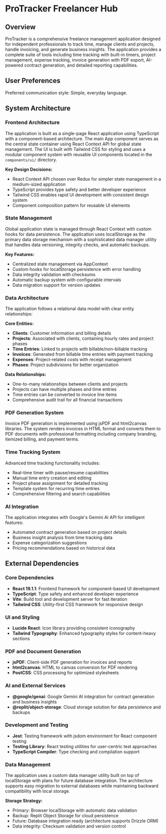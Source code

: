 # ProTracker Freelancer Hub

## Overview

ProTracker is a comprehensive freelance management application designed for independent professionals to track time, manage clients and projects, handle invoicing, and generate business insights. The application provides a complete suite of tools including time tracking with built-in timers, project management, expense tracking, invoice generation with PDF export, AI-powered contract generation, and detailed reporting capabilities.

## User Preferences

Preferred communication style: Simple, everyday language.

## System Architecture

### Frontend Architecture
The application is built as a single-page React application using TypeScript with a component-based architecture. The main App component serves as the central state container using React Context API for global state management. The UI is built with Tailwind CSS for styling and uses a modular component system with reusable UI components located in the `components/ui/` directory.

**Key Design Decisions:**
- React Context API chosen over Redux for simpler state management in a medium-sized application
- TypeScript provides type safety and better developer experience
- Tailwind CSS enables rapid UI development with consistent design system
- Component composition pattern for reusable UI elements

### State Management
Global application state is managed through React Context with custom hooks for data persistence. The application uses localStorage as the primary data storage mechanism with a sophisticated data manager utility that handles data versioning, integrity checks, and automatic backups.

**Key Features:**
- Centralized state management via AppContext
- Custom hooks for localStorage persistence with error handling
- Data integrity validation with checksums
- Automatic backup system with configurable intervals
- Data migration support for version updates

### Data Architecture
The application follows a relational data model with clear entity relationships:

**Core Entities:**
- **Clients**: Customer information and billing details
- **Projects**: Associated with clients, containing hourly rates and project phases
- **Time Entries**: Linked to projects with billable/non-billable tracking
- **Invoices**: Generated from billable time entries with payment tracking
- **Expenses**: Project-related costs with receipt management
- **Phases**: Project subdivisions for better organization

**Data Relationships:**
- One-to-many relationships between clients and projects
- Projects can have multiple phases and time entries
- Time entries can be converted to invoice line items
- Comprehensive audit trail for all financial transactions

### PDF Generation System
Invoice PDF generation is implemented using jsPDF and html2canvas libraries. The system renders invoices in HTML format and converts them to PDF documents with professional formatting including company branding, itemized billing, and payment terms.

### Time Tracking System
Advanced time tracking functionality includes:
- Real-time timer with pause/resume capabilities
- Manual time entry creation and editing
- Project phase assignment for detailed tracking
- Template system for recurring time entries
- Comprehensive filtering and search capabilities

### AI Integration
The application integrates with Google's Gemini AI API for intelligent features:
- Automated contract generation based on project details
- Business insight analysis from time tracking data
- Expense categorization suggestions
- Pricing recommendations based on historical data

## External Dependencies

### Core Dependencies
- **React 19.1.1**: Frontend framework for component-based UI development
- **TypeScript**: Type safety and enhanced developer experience
- **Vite**: Build tool and development server for fast iteration
- **Tailwind CSS**: Utility-first CSS framework for responsive design

### UI and Styling
- **Lucide React**: Icon library providing consistent iconography
- **Tailwind Typography**: Enhanced typography styles for content-heavy sections

### PDF and Document Generation
- **jsPDF**: Client-side PDF generation for invoices and reports
- **html2canvas**: HTML to canvas conversion for PDF rendering
- **PostCSS**: CSS processing for optimized stylesheets

### AI and External Services
- **@google/genai**: Google Gemini AI integration for contract generation and business insights
- **@replit/object-storage**: Cloud storage solution for data persistence and backups

### Development and Testing
- **Jest**: Testing framework with jsdom environment for React component testing
- **Testing Library**: React testing utilities for user-centric test approaches
- **TypeScript Compiler**: Type checking and compilation support

### Data Management
The application uses a custom data manager utility built on top of localStorage with plans for future database integration. The architecture supports easy migration to external databases while maintaining backward compatibility with local storage.

**Storage Strategy:**
- Primary: Browser localStorage with automatic data validation
- Backup: Replit Object Storage for cloud persistence
- Future: Database integration ready (architecture supports Drizzle ORM)
- Data integrity: Checksum validation and version control